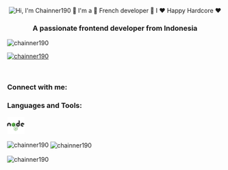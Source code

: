 <p align="center">
  <img src="[https://github.com/matyo91/matyo91/raw/main/assets/github.gif](https://p8f5gw.csb.app/)" alt="Hi, I'm Chainner190 👋 I'm a 🚀 French developer 🚀 I ❤️ Happy Hardcore ❤️">
</p>

<h3 align="center">A passionate frontend developer from Indonesia</h3>

<p align="left"> <img src="https://komarev.com/ghpvc/?username=chainner190&label=Profile%20views&color=0e75b6&style=flat" alt="chainner190" /> </p>

<p align="left"> <a href="https://github.com/ryo-ma/github-profile-trophy"><img src="https://github-profile-trophy.vercel.app/?username=chainner190" alt="chainner190" /></a> </p>

<p align="left"> <a href="https://twitter.com/" target="blank"><img src="https://img.shields.io/twitter/follow/?logo=twitter&style=for-the-badge" alt="" /></a> </p>

<h3 align="left">Connect with me:</h3>
<p align="left">
</p>

<h3 align="left">Languages and Tools:</h3>
<p align="left"> <a href="https://nodejs.org" target="_blank" rel="noreferrer"> <img src="https://raw.githubusercontent.com/devicons/devicon/master/icons/nodejs/nodejs-original-wordmark.svg" alt="nodejs" width="40" height="40"/> </a> </p>

<p><img align="left" src="https://github-readme-stats.vercel.app/api/top-langs?username=chainner190&show_icons=true&locale=en&layout=compact" alt="chainner190" /></p>

<p>&nbsp;<img align="center" src="https://github-readme-stats.vercel.app/api?username=chainner190&show_icons=true&locale=en" alt="chainner190" /></p>

<p><img align="center" src="https://github-readme-streak-stats.herokuapp.com/?user=chainner190&" alt="chainner190" /></p>
